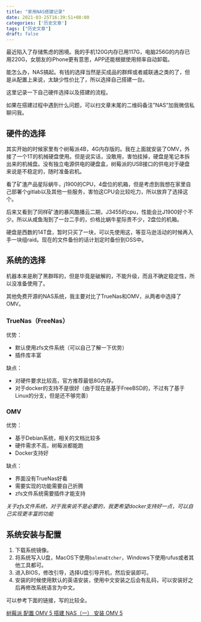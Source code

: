 ```yaml
---
title: "家用NAS搭建记录"
date: 2021-03-25T16:39:51+08:00
categories: ['历史文章']
tags: ["历史文章"]
draft: false
---
```


最近陷入了存储焦虑的困境。我的手机120G内存已用117G，电脑256G的内存已用220G，女朋友的iPhone更有意思，APP还能根据使用频率自动卸载。

能怎么办，NAS搞起。有钱的选择当然是买成品的群辉或者威联通之类的了，但是从配置上来说，太缺少性价比了，所以选择自己搭建一台。

这里记录一下自己硬件选择以及搭建的流程。



如果在搭建过程中遇到什么问题，可以扫文章末尾的二维码备注”NAS“加我微信私聊问我。

## 硬件的选择

其实开始的时候家里有个树莓派4B，4G内存版的。我在上面就安装了OMV，外接了一个1T的机械硬盘使用。但是说实话，没敢用，害怕挂掉，硬盘是笔记本拆出来的机械盘。没有独立电源供电的硬盘盒，树莓派的USB接口的供电对于硬盘来说是不稳定的，随时准备宕机。

看了矿渣产品星际蜗牛，j1900的CPU，4盘位的机箱，但是考虑到我想在家里自己部署个gitlab以及其他一些服务，害怕这CPU会比较吃力，所以放弃了选择这个。

后来又看到了同样矿渣的暴风酷播云二期，J3455的cpu，性能会比J1900好个不少。所以从咸鱼淘到了一台二手的，价格比蜗牛星际贵不少，2盘位的机箱。

硬盘是西数的14T盘，暂时只买了一块，可以先使用这，等亚马逊活动的时候再入手一块组raid。现在的文件备份的话计划定时备份到OSS中。

## 系统的选择

机器本来是刷了黑群晖的，但是毕竟是破解的，不能升级，而且不确定稳定性，所以没准备使用了。

其他免费开源的NAS系统，我主要对比了TrueNas和OMV，从两者中选择了OMV。

### TrueNas（FreeNas）

优势：

- 默认使用zfs文件系统（可以自己了解一下优势）
- 插件库丰富

缺点：

- 对硬件要求比较高，官方推荐最低8G内存。
- 对于docker的支持不是很好（由于现在是基于FreeBSD的，不过有了基于Linux的分支，但是还不够完善）

### OMV

优势：

- 基于Debian系统，相关的文档比较多
- 硬件需求不高，树莓派都能跑
- Docker支持好

缺点：

- 界面没有TrueNas好看
- 需要实现的功能需要自己折腾
- zfs文件系统需要插件才能支持

*关于zfs文件系统，对于我来说不是必要的，我更希望docker支持好一点，可以自己实现更丰富的功能*

## 系统安装与配置

1. 下载系统镜像。
2. 将系统写入U盘，MacOS下使用`balenaEtcher`，Windows下使用rufus或者其他工具都可。
3. 进入BIOS，修改引导，选择U盘引导开机，然后安装即可。
4. 安装的时候使用默认的英语安装，使用中文安装之后会有乱码，可以安装好之后再修改系统语言为中文。

可以参考下面的链接，写的比较全。

[树莓派 配置 OMV 5 搭建 NAS（一） 安装 OMV 5](https://www.cnblogs.com/Yogile/p/12577321.html)

